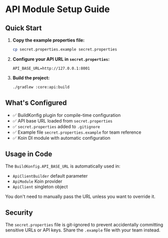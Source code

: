 # API Module Setup Guide

## Quick Start

1. **Copy the example properties file:**
   ```bash
   cp secret.properties.example secret.properties
   ```

2. **Configure your API URL in `secret.properties`:**
   ```properties
   API_BASE_URL=http://127.0.0.1:8001
   ```

3. **Build the project:**
   ```bash
   ./gradlew :core:api:build
   ```

## What's Configured

- ✅ BuildKonfig plugin for compile-time configuration
- ✅ API base URL loaded from `secret.properties`
- ✅ `secret.properties` added to `.gitignore`
- ✅ Example file `secret.properties.example` for team reference
- ✅ Koin DI module with automatic configuration

## Usage in Code

The `BuildKonfig.API_BASE_URL` is automatically used in:
- `ApiClientBuilder` default parameter
- `ApiModule` Koin provider
- `ApiClient` singleton object

You don't need to manually pass the URL unless you want to override it.

## Security

The `secret.properties` file is git-ignored to prevent accidentally committing sensitive URLs or API keys. Share the `.example` file with your team instead.
